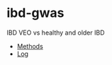 ibd-gwas
==============================

IBD VEO vs healthy and older IBD

* [Methods](writeup/methods.md)
* [Log](writeup/log.md)
